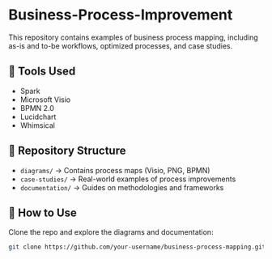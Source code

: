 # Business-Process-Improvement
This repository contains examples of business process mapping, including as-is and to-be workflows, optimized processes, and case studies.  

## 📌 Tools Used  
- Spark
- Microsoft Visio  
- BPMN 2.0  
- Lucidchart  
- Whimsical

## 📂 Repository Structure  
- `diagrams/` → Contains process maps (Visio, PNG, BPMN)  
- `case-studies/` → Real-world examples of process improvements  
- `documentation/` → Guides on methodologies and frameworks

## 🚀 How to Use  
Clone the repo and explore the diagrams and documentation:  
```bash
git clone https://github.com/your-username/business-process-mapping.git

